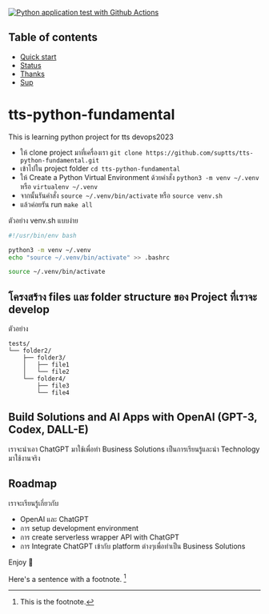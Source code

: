 [![Python application test with Github Actions](https://github.com/suptts/tts-python-fundamental/actions/workflows/testing_ci.yml/badge.svg)](https://github.com/suptts/tts-python-fundamental/actions/workflows/testing_ci.yml)

## Table of contents

- [Quick start](#quick-start)
- [Status](#status)
- [Thanks](#thanks)
- [Sup](#sup)

# tts-python-fundamental
This is learning python project for tts devops2023

* ให้ clone project มาที่เครื่องเรา `git clone https://github.com/suptts/tts-python-fundamental.git`
* เข้าไปใน project folder `cd tts-python-fundamental`
* ให้ Create a Python Virtual Environment ด้วยคำสั่ง `python3 -m venv ~/.venv` หรือ `virtualenv ~/.venv` 
* จากนั้นรันคำสั่ง `source ~/.venv/bin/activate` หรือ `source venv.sh`
* แล้วค่อยรัน run `make all`


ตัวอย่าง venv.sh แบบง่าย

```bash
#!/usr/bin/env bash

python3 -m venv ~/.venv
echo "source ~/.venv/bin/activate" >> .bashrc

source ~/.venv/bin/activate
```

## โครงสร้าง files และ folder structure ของ Project ที่เราจะ develop  

ตัวอย่าง 

```text
tests/
└── folder2/
    ├── folder3/
    │   ├── file1
    │   └── file2
    └── folder4/
        ├── file3
        └── file4
```

## Build Solutions and AI Apps with OpenAI (GPT-3, Codex, DALL-E)

เราจะนำเอา ChatGPT มาใช้เพื่อทำ Business Solutions เป็นการเรียนรู้และนำ Technology มาใช้งานจริง

## Roadmap

เราจะเรียนรู้เกี่ยวกับ

- OpenAI และ ChatGPT
- การ setup development environment
- การ create serverless wrapper API with ChatGPT
- การ Integrate ChatGPT เข้ากับ platform ต่างๆเพื่อทำเป็น Business Solutions



Enjoy :metal:

Here's a sentence with a footnote. [^1]

[^1]: This is the footnote.
